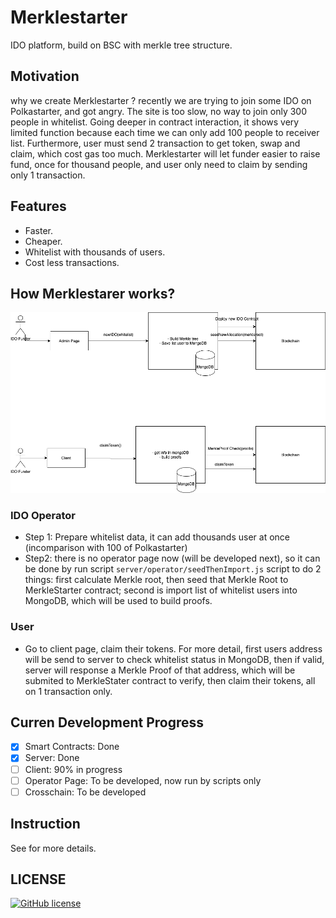 # Merklestarter
IDO platform, build on BSC with merkle tree structure.


## Motivation
why we create Merklestarter ? recently we are trying to join some IDO on Polkastarter, and got angry. The site is too slow, no way to join only 300 people in whitelist. Going deeper in contract interaction, it shows very limited function because each time we can only add 100 people to receiver list. Furthermore, user must send 2 transaction to get token, swap and claim, which cost gas too much.
Merklestarter will let funder easier to raise fund, once for thousand people, and user only need to claim by sending only 1 transaction.

## Features

- Faster.
- Cheaper.
- Whitelist with thousands of users.
- Cost less transactions.

## How Merklestarer works?

![](merklestarter.png)

### IDO Operator
- Step 1: Prepare whitelist data, it can add thousands user at once (incomparison with 100 of Polkastarter)
- Step2: there is no operator page now (will be developed next), so it can be done by run script `server/operator/seedThenImport.js` script to do 2 things: first calculate Merkle root, then seed that Merkle Root to MerkleStarter contract; second is import list of whitelist users into MongoDB, which will be used to build proofs.

### User
- Go to client page, claim their tokens. For more detail, first users address will be send to server to check whitelist status in MongoDB, then if valid, server will response a Merkle Proof of that address, which will be submited to MerkleStater contract to verify, then claim their tokens, all on 1 transaction only.

## Curren Development Progress

- [x] Smart Contracts: Done
- [x] Server: Done
- [ ] Client: 90% in progress
- [ ] Operator Page: To be developed, now run by scripts only
- [ ] Crosschain: To be developed

## Instruction

See [](instructions.md) for more details.

## LICENSE

[![GitHub license](https://img.shields.io/badge/license-MIT-blue.svg?style=for-the-badge)](./LICENSE)


